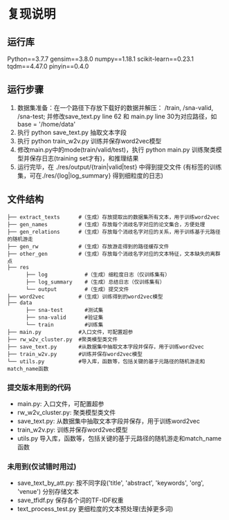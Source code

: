 # 复现说明
## 运行库
Python==3.7.7
gensim==3.8.0
numpy==1.18.1
scikit-learn==0.23.1
tqdm==4.47.0
pinyin==0.4.0 
## 运行步骤
1. 数据集准备：在一个路径下存放下载好的数据并解压：
   /train, /sna-valid, /sna-test; 并修改save_text.py line 62
   和 main.py line 30为对应路径，如 base = '/home/data'
2. 执行 python save_text.py 抽取文本字段
3. 执行 python train_w2v.py 训练并保存word2vec模型
4. 修改main.py中的mode(train/valid/test)，执行 python main.py 
   训练聚类模型并保存日志(training set才有)，和推理结果
5. 运行完毕，在 ./res/output/{train|valid|test} 中得到提交文件
   (有标签的训练集，可在./res/{log|log_summary} 得到细粒度的日志)

## 文件结构
```
├── extract_texts      #（生成）存放提取出的数据集所有文本，用于训练word2vec   
├── gen_names          #（生成）存放每个消歧名字对应的论文集合，方便处理
├── gen_relations      #（生成）存放每个消歧名字对应的关系，用于训练基于元路径的随机游走
├── gen_rw             #（生成）存放游走得到的路径缓存文件
├── other_gen          #（生成）存放每个消歧名字对应的文本特征，文本缺失的离群点
├── res      
      ├── log            #（生成）细粒度日志（仅训练集有）
      ├── log_summary    #（生成）总结日志（仅训练集有）
      └── output         #（生成）提交文件
├── word2vec           #（生成）训练得到的word2vec模型
├── data 
      ├── sna-test       #测试集
      ├── sna-valid      #验证集
      └── train          #训练集
├── main.py            #入口文件，可配置超参
├── rw_w2v_cluster.py  #聚类模型类文件
├── save_text.py       #从数据集中抽取文本字段并保存，用于训练word2vec
├── train_w2v.py       #训练并保存word2vec模型
└── utils.py           #导入库，函数等，包括关键的基于元路径的随机游走和match_name函数
```
### 提交版本用到的代码
* main.py: 入口文件，可配置超参
* rw_w2v_cluster.py: 聚类模型类文件
* save_text.py: 从数据集中抽取文本字段并保存，用于训练word2vec
* train_w2v.py: 训练并保存word2vec模型
* utils.py 导入库，函数等，包括关键的基于元路径的随机游走和match_name函数
### 未用到(仅试错时用过)
* save_text_by_att.py: 按不同字段('title', 'abstract', 'keywords', 'org', 'venue')
分别存储文本
* save_tfidf.py 保存各个词的TF-IDF权重
* text_process_test.py 更细粒度的文本预处理(去掉更多词)

